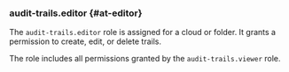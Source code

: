### audit-trails.editor {#at-editor}

The `audit-trails.editor` role is assigned for a cloud or folder.
It grants a permission to create, edit, or delete trails.

The role includes all permissions granted by the `audit-trails.viewer` role.